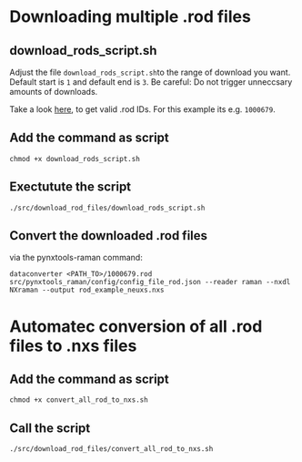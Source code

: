# Downloading multiple .rod files

## download_rods_script.sh

Adjust the file `download_rods_script.sh`to the range of download you want.
Default start is `1` and default end is `3`.
Be careful: Do not trigger unneccsary amounts of downloads.

Take a look [here](https://solsa.crystallography.net/rod/1000679.html), to get valid .rod IDs. For this example its e.g. `1000679`.

## Add the command as script

`chmod +x download_rods_script.sh`

## Exectutute the script

`./src/download_rod_files/download_rods_script.sh`


## Convert the downloaded .rod files

via the pynxtools-raman command:

`dataconverter <PATH_TO>/1000679.rod src/pynxtools_raman/config/config_file_rod.json --reader raman --nxdl NXraman --output rod_example_neuxs.nxs`


# Automatec conversion of all .rod files to .nxs files

## Add the command as script
`chmod +x convert_all_rod_to_nxs.sh`

## Call the script
`./src/download_rod_files/convert_all_rod_to_nxs.sh`


